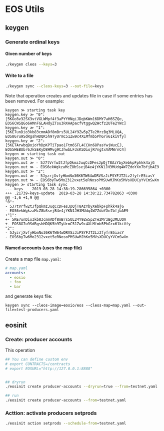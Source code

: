 # EOS Utils

## keygen

### Generate ordinal keys

#### Given number of keys

```bash
./keygen cleos --keys=3
```

#### Write to a file

```bash
./keygen sync --cleos-keys=3 --out-file=keys
```

Note that operation creates and updates file in case if some entries has been removed. For example:

```
keygen ≫ starting task key
keygen.key ≫ "0": [5KGe8v32SX3vtVGLWMpf4f3aPYYHNgiJDqbKWm16DMY7aH6SZQe, EOS6CWSQGo6AMnFGLAHdyZTsu3RXHApacfVtggwQ2Wcfz2UTe2YWc]
keygen.key ≫ "1": [5KE7unDio3kb83cmmADf8mBrs5UL24Y9Zw5pZTe2MrzBg3MLUQA, EOS8G7u9SdRgshHDQK5h9TyUrmC51Zw9c4XLMfmb5PhGrx61kiVfy]
keygen.key ≫ "2": [5KETArwbqBoioYhDpKPTiTpao1Ftm6SFL4CCHn68PasYwjWucEJ, EOS5HEBUbr6JkSEKyD8HMvg9CJhwbLF3sK5DiojR7ngtxVAMWrnC4]
keygen ≫ starting task out
keygen.out ≫ "0":
keygen.out ≫ - 5J7tVrfw2tJfpQkmzJuqCcDFesJpQjT8AzYbyXebkpFphkk4ajG
keygen.out ≫ - EOS6ekWgkzaMcZ8bSsejB4e4jYKN1JH3MUdq4W7ZdoYXn7bfjbAE9
keygen.out ≫ "2":
keygen.out ≫ - 5JyzrjXvfyHbmNo36K6TW64wDRVSzJiPSYFJT2Lz2fyfrE5iasY
keygen.out ≫ - EOS6byTw6Mo2312vxet5eRNosoPMSUwMJhKo5MVsXDUCyYVCmSwXn
keygen ≫ starting task sync
--- keys	2019-03-28 14:38:19.286695864 +0300
+++ .21739-keys-update	2019-03-28 14:38:22.734782063 +0300
@@ -1,6 +1,9 @@
"0":
- 5J7tVrfw2tJfpQkmzJuqCcDFesJpQjT8AzYbyXebkpFphkk4ajG
- EOS6ekWgkzaMcZ8bSsejB4e4jYKN1JH3MUdq4W7ZdoYXn7bfjbAE9
+"1":
+- 5KE7unDio3kb83cmmADf8mBrs5UL24Y9Zw5pZTe2MrzBg3MLUQA
+- EOS8G7u9SdRgshHDQK5h9TyUrmC51Zw9c4XLMfmb5PhGrx61kiVfy
"2":
- 5JyzrjXvfyHbmNo36K6TW64wDRVSzJiPSYFJT2Lz2fyfrE5iasY
- EOS6byTw6Mo2312vxet5eRNosoPMSUwMJhKo5MVsXDUCyYVCmSwXn
```

#### Named accounts (uses the map file)


Create a map file `map.yaml`:

```yaml
# map.yaml
accounts:
  - eosio
  - foo
  - bar
```

and generate keys file:

`keygen sync --cleos-image=eosio/eos --cleos-map=map.yaml --out-file=test-producers.yaml`


## eosinit

### Create: producer accounts

This operation 


```bash
## You can define custom env
# export CONTRACTS=/contracts
# export EOSURL="http://127.0.0.1:8888"


## dryrun
./eosinit create producer-accounts --dryrun=true --from=testnet.yaml

## run
./eosinit create producer-accounts --from=testnet.yaml
```

### Acttion: activate producers setprods

```bash
./eosinit action setprods --schedule-from=testnet.yaml
```
